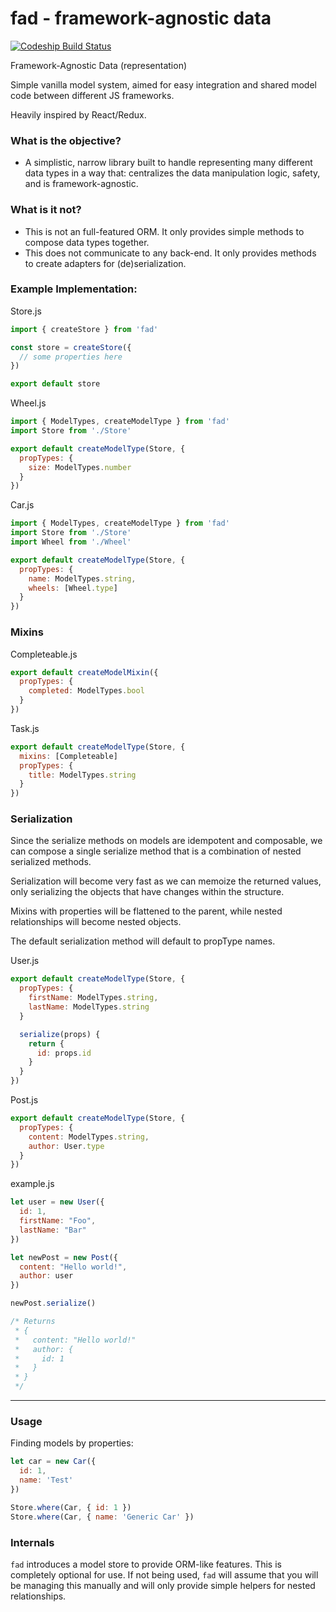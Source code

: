 # fad - framework-agnostic data

[![Codeship Build Status](https://codeship.com/projects/86061510-0365-0134-078c-16bd53bff421/status?branch=master)](https://codeship.com/projects/153844)

Framework-Agnostic Data (representation)

Simple vanilla model system, aimed for easy integration and shared model code between different JS frameworks.

Heavily inspired by React/Redux.

### What is the objective?

- A simplistic, narrow library built to handle representing many different data types in a
  way that: centralizes the data manipulation logic, safety, and is framework-agnostic.

### What is it not?

- This is not an full-featured ORM. It only provides simple methods to compose data types together.
- This does not communicate to any back-end. It only provides methods to create adapters for (de)serialization.


### Example Implementation:

Store.js

```js
import { createStore } from 'fad'

const store = createStore({
  // some properties here
})

export default store
```

Wheel.js

```js
import { ModelTypes, createModelType } from 'fad'
import Store from './Store'

export default createModelType(Store, {
  propTypes: {
    size: ModelTypes.number
  }
})
```

Car.js


```js
import { ModelTypes, createModelType } from 'fad'
import Store from './Store'
import Wheel from './Wheel'

export default createModelType(Store, {
  propTypes: {
    name: ModelTypes.string,
    wheels: [Wheel.type]
  }
})
```

### Mixins

Completeable.js

```js
export default createModelMixin({
  propTypes: {
    completed: ModelTypes.bool
  }
})
```

Task.js

```js
export default createModelType(Store, {
  mixins: [Completeable]
  propTypes: {
    title: ModelTypes.string
  }
})
```

### Serialization

Since the serialize methods on models are idempotent and composable, we can compose a
single serialize method that is a combination of nested serialized methods.

Serialization will become very fast as we can memoize the returned values, only serializing the objects
that have changes within the structure.

Mixins with properties will be flattened to the parent, while nested relationships will become nested objects.

The default serialization method will default to propType names.

User.js

```js
export default createModelType(Store, {
  propTypes: {
    firstName: ModelTypes.string,
    lastName: ModelTypes.string
  }

  serialize(props) {
    return {
      id: props.id
    }
  }
})
```

Post.js

```js
export default createModelType(Store, {
  propTypes: {
    content: ModelTypes.string,
    author: User.type
  }
})
```

example.js

```js
let user = new User({
  id: 1,
  firstName: "Foo",
  lastName: "Bar"
})

let newPost = new Post({
  content: "Hello world!",
  author: user
})

newPost.serialize()

/* Returns
 * {
 *   content: "Hello world!"
 *   author: {
 *     id: 1
 *   }
 * }
 */

```

---

### Usage


Finding models by properties:

```js
let car = new Car({
  id: 1,
  name: 'Test'
})

Store.where(Car, { id: 1 })
Store.where(Car, { name: 'Generic Car' })
```

### Internals

`fad` introduces a model store to provide ORM-like features. This is completely optional for use.
If not being used, `fad` will assume that you will be managing this manually and will only provide simple helpers for nested relationships.
